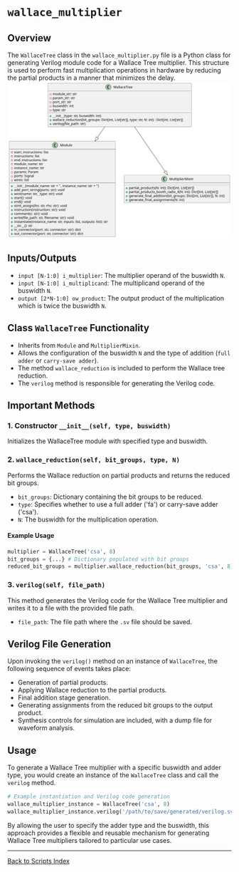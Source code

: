 # `wallace_multiplier`

## Overview

The `WallaceTree` class in the `wallace_multiplier.py` file is a Python class for generating Verilog module code for a Wallace Tree multiplier. This structure is used to perform fast multiplication operations in hardware by reducing the partial products in a manner that minimizes the delay.
![Wallace Multiplier UML](../../images_scripts_uml/Multiplier_WallaceTree.svg)

## Inputs/Outputs

- `input [N-1:0] i_multiplier`: The multiplier operand of the buswidth `N`.
- `input [N-1:0] i_multiplicand`: The multiplicand operand of the buswidth `N`.
- `output [2*N-1:0] ow_product`: The output product of the multiplication which is twice the buswidth `N`.

## Class `WallaceTree` Functionality

- Inherits from `Module` and `MultiplierMixin`.
- Allows the configuration of the buswidth `N` and the type of addition (`full adder` or `carry-save adder`).
- The method `wallace_reduction` is included to perform the Wallace tree reduction.
- The `verilog` method is responsible for generating the Verilog code.

## Important Methods

### 1. Constructor `__init__(self, type, buswidth)`

Initializes the WallaceTree module with specified type and buswidth.

### 2. `wallace_reduction(self, bit_groups, type, N)`

Performs the Wallace reduction on partial products and returns the reduced bit groups.

- `bit_groups`: Dictionary containing the bit groups to be reduced.
- `type`: Specifies whether to use a full adder ('fa') or carry-save adder ('csa').
- `N`: The buswidth for the multiplication operation.

#### Example Usage

```python
multiplier = WallaceTree('csa', 8)
bit_groups = {...} # Dictionary populated with bit groups
reduced_bit_groups = multiplier.wallace_reduction(bit_groups, 'csa', 8)
```

### 3. `verilog(self, file_path)`

This method generates the Verilog code for the Wallace Tree multiplier and writes it to a file with the provided file path.

- `file_path`: The file path where the `.sv` file should be saved.

## Verilog File Generation

Upon invoking the `verilog()` method on an instance of `WallaceTree`, the following sequence of events takes place:

- Generation of partial products.
- Applying Wallace reduction to the partial products.
- Final addition stage generation.
- Generating assignments from the reduced bit groups to the output product.
- Synthesis controls for simulation are included, with a dump file for waveform analysis.

## Usage

To generate a Wallace Tree multiplier with a specific buswidth and adder type, you would create an instance of the `WallaceTree` class and call the `verilog` method.

```python
# Example instantiation and Verilog code generation
wallace_multiplier_instance = WallaceTree('csa', 8)
wallace_multiplier_instance.verilog('/path/to/save/generated/verilog.sv')
```

By allowing the user to specify the adder type and the buswidth, this approach provides a flexible and reusable mechanism for generating Wallace Tree multipliers tailored to particular use cases.

---

[Back to Scripts Index](index.md)
